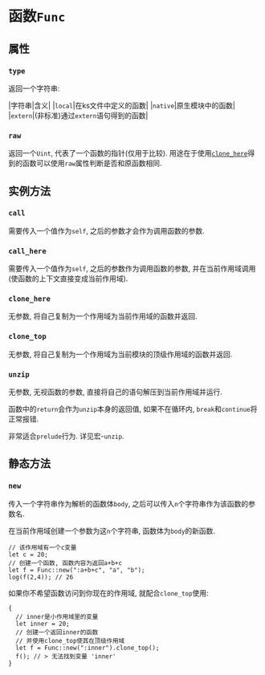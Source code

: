 # 函数`Func`

## 属性

### `type`

返回一个字符串: 

|字符串|含义|
|`local`|在ks文件中定义的函数|
|`native`|原生模块中的函数|
|`extern`|(非标准)通过`extern`语句得到的函数|

### `raw`

返回一个`Uint`, 代表了一个函数的指针(仅用于比较). 用途在于使用[`clone_here`](#clone_here)得到的函数可以使用`raw`属性判断是否和原函数相同. 

## 实例方法

### `call`

需要传入一个值作为`self`, 之后的参数才会作为调用函数的参数. 

### `call_here`

需要传入一个值作为`self`, 之后的参数作为调用函数的参数, 并在当前作用域调用(使函数的上下文直接变成当前作用域). 

### `clone_here`

无参数, 将自己复制为一个作用域为当前作用域的函数并返回. 

### `clone_top`

无参数, 将自己复制为一个作用域为当前模块的顶级作用域的函数并返回. 

### `unzip`

无参数, 无视函数的参数, 直接将自己的语句解压到当前作用域并运行. 

函数中的`return`会作为`unzip`本身的返回值, 如果不在循环内, `break`和`continue`将正常报错. 

非常适合`prelude`行为. 详见<jmp to="/guide/func#宏-unzip">宏-`unzip`</jmp>.

## 静态方法

### `new`

传入一个字符串作为解析的函数体`body`, 之后可以传入`n`个字符串作为该函数的参数名. 

在当前作用域创建一个参数为这`n`个字符串, 函数体为`body`的新函数. 

```ks
// 该作用域有一个c变量
let c = 20;
// 创建一个函数, 函数内容为返回a+b+c
let f = Func::new(":a+b+c", "a", "b");
log(f(2,4)); // 26
```

如果你不希望函数访问到你现在的作用域, 就配合`clone_top`使用: 

```ks
{
  // inner是小作用域里的变量
  let inner = 20;
  // 创建一个返回inner的函数
  // 并使用clone_top使其在顶级作用域
  let f = Func::new(":inner").clone_top();
  f(); // > 无法找到变量 'inner'
}
```
